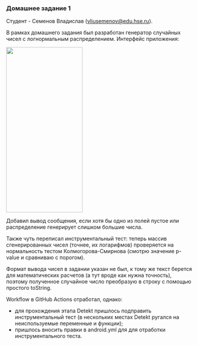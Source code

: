 ### Домашнее задание 1

Студент - Семенов Владислав (vliusemenov@edu.hse.ru).

В рамках домашнего задания был разработан генератор случайных чисел с логнормальным распределением. Интерфейс приложения:

<img src="https://github.com/user-attachments/assets/afc3ad41-092a-433a-a587-899cb0393873" width="206" height="446"/>

Добавил вывод сообщения, если хотя бы одно из полей пустое или распределение генерирует слишком большие числа.

Также чуть переписал инструментальный тест: теперь массив сгенерированных чисел (точнее, их логарифмов) проверяется на нормальность тестом Колмогорова-Смирнова (смотрю значение p-value и сравниваю с порогом).

Формат вывода чисел в задании указан не был, к тому же текст берется для математических расчетов (а тут вроде как нужна точность), поэтому полученное случайное число преобразую в строку с помощью простого toString.

Workflow в GitHub Actions отработал, однако:
- для прохождения этапа Detekt пришлось подправить инструментальный тест (в нескольких местах Detekt ругался на неиспользуемые переменные и функции);
- пришлось вносить правки в android.yml для для отработки инструментального теста.

